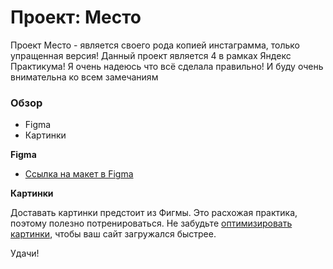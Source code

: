 # Проект: Место

Проект Место - является своего рода копией инстаграмма, только упращенная версия! Данный проект является 4 в рамках Яндекс Практикума! Я очень надеюсь что всё сделала правильно! И буду очень внимательна ко всем замечаниям

### Обзор

* Figma
* Картинки

**Figma**

* [Ссылка на макет в Figma](https://www.figma.com/file/2cn9N9jSkmxD84oJik7xL7/JavaScript.-Sprint-4?node-id=0%3A1)

**Картинки**

Доставать картинки предстоит из Фигмы. Это расхожая практика, поэтому полезно потренироваться.
Не забудьте [оптимизировать картинки](https://tinypng.com/), чтобы ваш сайт загружался быстрее.

Удачи!
